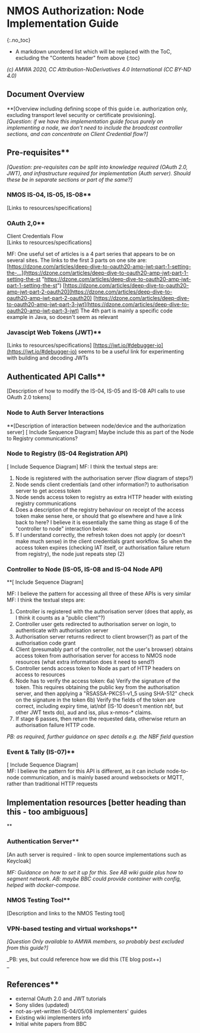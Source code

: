 # NMOS Authorization: Node  Implementation Guide
{:.no_toc}

* A markdown unordered list which will be replaced with the ToC, excluding the "Contents header" from above
{:toc}

_(c) AMWA 2020, CC Attribution-NoDerivatives 4.0 International (CC BY-ND 4.0)_

## Document Overview  
**[Overview including defining scope of this guide i.e. authorization only, excluding transport level security or certificate provisioning].  
_[Question: if we have this implementation guide focus purely on implementing a node, we don't need to include the broadcast controller sections, and can concentrate on Client Credential flow?]_  
  
## Pre-requisites**  
_[Question: pre-requisites can be split into knowledge required (OAuth 2.0, JWT), and infrastructure required for implementation (Auth server). Should these be in separate sections or part of the same?]_  
  
### NMOS IS-04, IS-05, IS-08**  
[Links to resources/specifications]  
  
### OAuth 2,0**  
Client Credentials Flow  
[Links to resources/specifications]  

MF: One useful set of articles is a 4 part series that appears to be on several sites. The links to the first 3 parts on one site are:  
[https://dzone.com/articles/deep-dive-to-oauth20-amp-jwt-part-1-setting-the-…](https://dzone.com/articles/deep-dive-to-oauth20-amp-jwt-part-1-setting-the-st "https://dzone.com/articles/deep-dive-to-oauth20-amp-jwt-part-1-setting-the-st")
[https://dzone.com/articles/deep-dive-to-oauth20-amp-jwt-part-2-oauth20](https://dzone.com/articles/deep-dive-to-oauth20-amp-jwt-part-2-oauth20)
[https://dzone.com/articles/deep-dive-to-oauth20-amp-jwt-part-3-jwt](https://dzone.com/articles/deep-dive-to-oauth20-amp-jwt-part-3-jwt)
The 4th part is mainly a specific code example in Java, so doesn't seem as relevant

### Javascipt Web Tokens (JWT)**
[Links to resources/specifications]
[https://jwt.io/#debugger-io](https://jwt.io/#debugger-io)  seems to be a useful link for experimenting with building and decoding JWTs  
  
## Authenticated API Calls**  
[Description of how to modify the IS-04, IS-05 and IS-08 API calls to use OAuth 2.0 tokens]  
### Node to Auth Server Interactions  
**[Description of interaction between node/device and the authorization server]
[ Include Sequence Diagram]
Maybe include this as part of the Node to Registry communications?  
  
### Node to Registry (IS-04 Registration API)  
[ Include Sequence Diagram]
MF: I think the textual steps are:
1) Node is registered with the authorisation server (flow diagram of steps?)  
2) Node sends client credentials (and other information?) to authorisation server to get access token
3) Node sends access token to registry as extra HTTP header with existing registry communications
4) Does a description of the registry behaviour on receipt of the access token make sense here, or should that go elsewhere and have a link back to here? I believe it is essentially the same thing as stage 6 of the "controller to node" interaction below.  
5) If I understand correctly, the refresh token does not apply (or doesn't make much sense) in the client credentials grant workflow. So when the access token expires (checking IAT itself, or authorisation failure return from registry), the node just repeats step (2)  
  
### Controller to Node (IS-05, IS-08 and IS-04 Node API)  
**[ Include Sequence Diagram]  

MF: I believe the pattern for accessing all three of these APIs is very similar
MF: I think the textual steps are:
1) Controller is registered with the authorisation server (does that apply, as I think it counts as a "public client"?)
2) Controller user gets redirected to authorisation server on login, to authenticate with authorisation server
3) Authorisation server returns redirect to client browser(?) as part of the authorisation code grant
4) Client (presumably part of the controller, not the user's browser) obtains access token from authorisation server for access to NMOS node resources (what extra information does it need to send?)
5) Controller sends access token to Node as part of HTTP headers on access to resources
6) Node has to verify the access token:
6a) Verify the signature of the token. This requires obtaining the public key from the authorisation server, and then applying a "RSASSA-PKCS1-v1_5 using SHA-512" check on the signature in the token
6b) Verify the fields of the token are correct, including expiry time, iat/nbf (IS-10 doesn't mention nbf, but other JWT texts do), aud and iss, plus x-nmos-* claims.
7) If stage 6 passes, then return the requested data, otherwise return an authorisation failure HTTP code.

_PB: as required, further guidance on spec details e.g. the NBF field question_  

### Event & Tally (IS-07)**  
[ Include Sequence Diagram]  
MF: I believe the pattern for this API is different, as it can include node-to-node communication, and is mainly based around websockets or MQTT, rather than traditional HTTP requests

## Implementation resources [better heading than this - too ambiguous]  
**  
### Authentication Server**  

[An auth server is required - link to open source implementations such as Keycloak]

_MF: Guidance on how to set it up for this. See AB wiki guide plus how to segment network. AB: maybe BBC could provide container with config, helped with docker-compose._  

  
### NMOS Testing Tool**  
[Description and links to the NMOS Testing tool]  
  
### VPN-based testing and virtual workshops**  

_[Question Only available to AMWA members, so probably best excluded from this guide?]_

_PB: yes, but could reference how we did this (TE blog post++)  
_

  
## References**  

-   external OAuth 2.0 and JWT tutorials
-   Sony slides (updated)
-   not-as-yet-written IS-04/05/08 implementers' guides
-   Existing wiki implementers info
-   Initial white papers from BBC


<!--stackedit_data:
eyJoaXN0b3J5IjpbMTUwNjA4MzMzNF19
-->